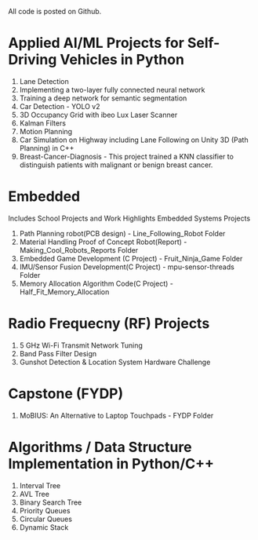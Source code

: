 
All code is posted on Github.

# Applied AI/ML Projects for Self-Driving Vehicles in Python
1. Lane Detection
2. Implementing a two-layer fully connected neural network
3. Training a deep network for semantic segmentation
4. Car Detection - YOLO v2
5. 3D Occupancy Grid with ibeo Lux Laser Scanner
6. Kalman Filters
7. Motion Planning
8. Car Simulation on Highway including Lane Following on Unity 3D (Path Planning) in C++
9. Breast-Cancer-Diagnosis - This project trained a KNN classifier to distinguish patients with malignant or benign breast cancer.

# Embedded
Includes School Projects and Work Highlights
Embedded Systems Projects 
1. Path Planning robot(PCB design) - Line_Following_Robot Folder
2. Material Handling Proof of Concept Robot(Report) - Making_Cool_Robots_Reports Folder
3. Embedded Game Development (C Project) - Fruit_Ninja_Game Folder
4. IMU/Sensor Fusion Development(C Project) - mpu-sensor-threads Folder
5. Memory Allocation Algorithm Code(C Project) - Half_Fit_Memory_Allocation

# Radio Frequecny (RF) Projects
1. 5 GHz Wi-Fi Transmit Network Tuning 
2. Band Pass Filter Design
3. Gunshot Detection & Location System Hardware Challenge

# Capstone (FYDP)
1. MoBIUS: An Alternative to Laptop Touchpads - FYDP Folder

# Algorithms / Data Structure Implementation in Python/C++
1. Interval Tree
2. AVL Tree
3. Binary Search Tree
4. Priority Queues
5. Circular Queues
6. Dynamic Stack
